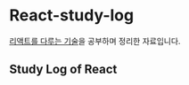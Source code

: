 # React-study-log  
[리액트를 다루는 기술](https://book.naver.com/bookdb/book_detail.nhn?bid=13799583)을 공부하며 정리한 자료입니다.
## Study Log of React  

